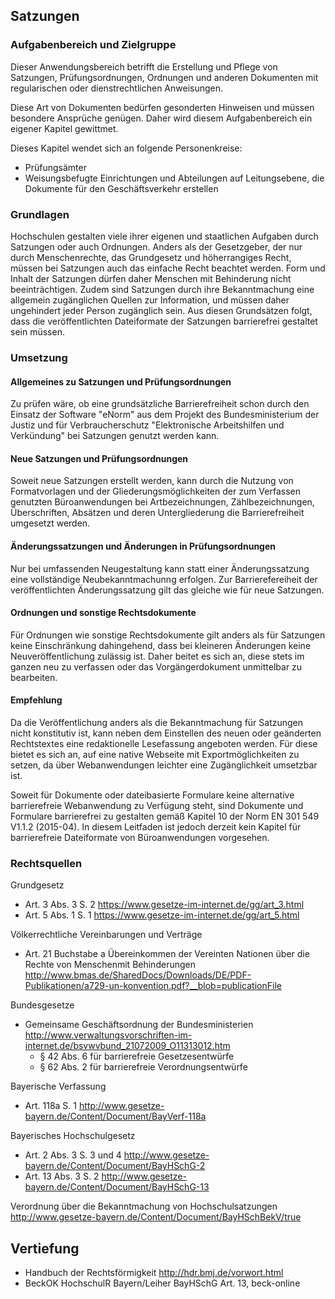 ## Satzungen

### Aufgabenbereich und Zielgruppe


Dieser Anwendungsbereich betrifft die Erstellung und Pflege von Satzungen, Prüfungsordnungen, Ordnungen und anderen Dokumenten mit regularischen oder dienstrechtlichen Anweisungen.

Diese Art von Dokumenten bedürfen gesonderten Hinweisen und müssen besondere Ansprüche genügen. Daher wird diesem Aufgabenbereich ein eigener Kapitel gewittmet.

Dieses Kapitel wendet sich an folgende Personenkreise:

-   Prüfungsämter
-   Weisungsbefugte Einrichtungen und Abteilungen auf Leitungsebene, die
    Dokumente für den Geschäftsverkehr erstellen

### Grundlagen

Hochschulen gestalten viele ihrer eigenen und staatlichen Aufgaben durch Satzungen oder auch Ordnungen. Anders als der Gesetzgeber, der nur durch Menschenrechte, das Grundgesetz und höherrangiges Recht, müssen bei Satzungen auch das einfache Recht beachtet werden. Form und Inhalt der Satzungen dürfen daher Menschen mit Behinderung nicht beeinträchtigen.
Zudem sind Satzungen durch ihre Bekanntmachung eine allgemein zugänglichen Quellen zur Information, und müssen daher ungehindert jeder  Person zugänglich sein. Aus diesen Grundsätzen folgt, dass die veröffentlichten Dateiformate der Satzungen barrierefrei gestaltet sein müssen.

### Umsetzung

#### Allgemeines zu Satzungen und Prüfungsordnungen

Zu prüfen wäre, ob eine grundsätzliche Barrierefreiheit schon durch den Einsatz der Software "eNorm" aus dem  Projekt des Bundesministerium der Justiz und für Verbraucherschutz "Elektronische Arbeitshilfen und Verkündung" bei Satzungen genutzt werden kann.

#### Neue Satzungen und Prüfungsordnungen

Soweit neue Satzungen erstellt werden, kann durch die Nutzung von Formatvorlagen und der Gliederungsmöglichkeiten der zum Verfassen genutzten Büroanwendungen bei Artbezeichnungen, Zählbezeichnungen, Überschriften, Absätzen und deren Untergliederung die Barrierefreiheit umgesetzt werden. 

#### Änderungssatzungen und Änderungen in Prüfungsordnungen

Nur bei umfassenden Neugestaltung kann statt einer Änderungssatzung eine vollständige Neubekanntmachunng erfolgen. Zur Barrierefereiheit der veröffentlichten Änderungssatzung gilt das gleiche wie für neue Satzungen.

#### Ordnungen und sonstige Rechtsdokumente

Für Ordnungen wie sonstige Rechtsdokumente gilt anders als für Satzungen keine Einschränkung dahingehend, dass bei kleineren Änderungen keine Neuveröffentlichung zulässig ist. Daher beitet es sich an, diese stets im ganzen neu zu verfassen oder das Vorgängerdokument unmittelbar zu bearbeiten.

#### Empfehlung

Da die Veröffentlichung anders als die Bekanntmachung für Satzungen nicht konstitutiv ist, kann neben dem Einstellen des neuen oder geänderten Rechtstextes eine redaktionelle Lesefassung angeboten werden. Für diese bietet es sich an, auf eine native Webseite mit Exportmöglichkeiten zu setzen, da über Webanwendungen leichter eine Zugänglichkeit umsetzbar ist.

Soweit für Dokumente oder dateibasierte Formulare keine alternative barrierefreie Webanwendung zu Verfügung steht, sind Dokumente und Formulare barrierefrei zu gestalten gemäß Kapitel 10 der Norm EN 301 549 V1.1.2 (2015-04). In diesem Leitfaden ist jedoch derzeit kein Kapitel für barrierefreie Dateiformate von Büroanwendungen vorgesehen.

### Rechtsquellen

Grundgesetz
-   Art. 3 Abs. 3 S. 2 <https://www.gesetze-im-internet.de/gg/art_3.html>
-   Art. 5 Abs. 1 S. 1 <https://www.gesetze-im-internet.de/gg/art_5.html>

Völkerrechtliche Vereinbarungen und Verträge
-   Art. 21 Buchstabe a Übereinkommen der Vereinten Nationen über die Rechte von Menschenmit Behinderungen <http://www.bmas.de/SharedDocs/Downloads/DE/PDF-Publikationen/a729-un-konvention.pdf?__blob=publicationFile>

Bundesgesetze
-   Gemeinsame Geschäftsordnung der Bundesministerien <http://www.verwaltungsvorschriften-im-internet.de/bsvwvbund_21072009_O11313012.htm>
    -   § 42 Abs. 6 für barrierefreie Gesetzesentwürfe
    -   § 62 Abs. 2 für barrierefreie Verordnungsentwürfe

Bayerische Verfassung
-   Art. 118a S. 1 <http://www.gesetze-bayern.de/Content/Document/BayVerf-118a>

Bayerisches Hochschulgesetz
-   Art. 2 Abs. 3 S. 3 und 4 <http://www.gesetze-bayern.de/Content/Document/BayHSchG-2>
-   Art. 13 Abs. 3 S. 2 <http://www.gesetze-bayern.de/Content/Document/BayHSchG-13>

Verordnung über die Bekanntmachung von Hochschulsatzungen <http://www.gesetze-bayern.de/Content/Document/BayHSchBekV/true>

## Vertiefung

- Handbuch der Rechtsförmigkeit <http://hdr.bmj.de/vorwort.html>
- BeckOK HochschulR Bayern/Leiher BayHSchG Art. 13, beck-online
